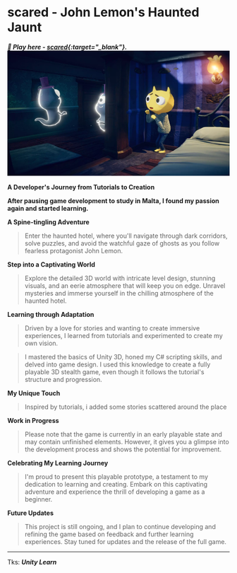 # scared - John Lemon's Haunted Jaunt

***:rocket: Play here -  [scared](https://michaelbrendo.itch.io/scared){:target="_blank"}.***
<img title="a title" alt="Alt text" src="\Assets\UnityTechnologies\Ultils\IMGs\jl.png">

**A Developer's Journey from Tutorials to Creation**

**After pausing game development to study in Malta, I found my passion again and started learning.**

**A Spine-tingling Adventure**

> Enter the haunted hotel, where you'll navigate through dark corridors, solve puzzles, and avoid the watchful gaze of ghosts as you follow fearless protagonist John Lemon.

**Step into a Captivating World**

> Explore the detailed 3D world with intricate level design, stunning visuals, and an eerie atmosphere that will keep you on edge. Unravel mysteries and immerse yourself in the chilling atmosphere of the haunted hotel.

**Learning through Adaptation**

> Driven by a love for stories and wanting to create immersive experiences, I learned from tutorials and experimented to create my own vision.

>I mastered the basics of Unity 3D, honed my C# scripting skills, and delved into game design. I used this knowledge to create a fully playable 3D stealth game, even though it follows the tutorial's structure and progression.

**My Unique Touch**

> Inspired by tutorials, i added some stories scattered around the place

**Work in Progress**

> Please note that the game is currently in an early playable state and may contain unfinished elements. However, it gives you a glimpse into the development process and shows the potential for improvement.

**Celebrating My Learning Journey**

> I'm proud to present this playable prototype, a testament to my dedication to learning and creating. Embark on this captivating adventure and experience the thrill of developing a game as a beginner.

**Future Updates**

> This project is still ongoing, and I plan to continue developing and refining the game based on feedback and further learning experiences. Stay tuned for updates and the release of the full game.

***

Tks: ***Unity Learn***
